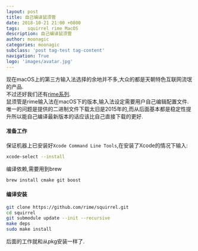 ```yaml
---
layout: post
title: 自己编译鼠须管
date: 2018-10-21 21:00 +0800
tags:   squirrel rime MacOS
description: 自己编译鼠须管
author: moonagic
categories: moonagic
subclass: 'post tag-test tag-content'
navigation: True
logo: 'images/avatar.jpg'
---
```


现在macOS上的第三方输入法选择的余地并不多,大众的都是天朝特色互联网流氓的产品.  
不过还好我们还有[rime系列](https://rime.im/).  
鼠须管是rime输入法在macOS下的版本,输入法设定需要用户自己编辑配置文件.  
唯一的问题是提供的二进制文件下载太旧是2015年的,而从后面基本都是稳定性提升所以能自己编译最新版本的话应该比自己直接下载的更好.  

#### 准备工作
保证机器上已安装好`Xcode Command Line Tools`,在安装了Xcode的情况下输入:
```bash
xcode-select --install
```
编译依赖,需要用到brew
```bash
brew install cmake git boost
```

#### 编译安装
```bash
git clone https://github.com/rime/squirrel.git
cd squirrel
git submodule update --init --recursive
make deps
sudo make install
```

后面的工作就和从pkg安装一样了.
